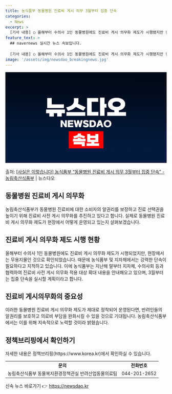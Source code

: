 ```yaml
---
title: 농식품부 동물병원 진료비 게시 의무 3월부터 집중 단속
categories:
  - News
excerpt: >
  [기사 내용] ○ 올해부터 수의사 1인 동물병원에도 진료비 게시 의무화 제도가 시행됐지만 현장에서는 무용지물…
feature_text: >
  ## navernews 실시간 뉴스 속보입니다.

  [기사 내용] ○ 올해부터 수의사 1인 동물병원에도 진료비 게시 의무화 제도가 시행됐지만 현장에서는 무용지물…
image: '/assets/img/newsdao_breakingnews.jpg'
---
```


![뉴스다오 속보](/assets/img/newsdao_breakingnews.jpg)

<p>출처: <a href="https://newsdao.kr/3022" rel="dofollow">[사실은 이렇습니다] 농식품부 “동물병원 진료비 게시 의무 3월부터 집중 단속” - 농림축산식품부</a> | 뉴스다오</p>

<h2 data-ke-size="size26">동물병원 진료비 게시 의무화</h2>
<p data-ke-size="size16">농림축산식품부가 동물병원 진료비에 대한 소비자의 알권리를 보장하고 진료 선택권을 높이기 위해 진료비 사전 게시 의무화를 추진하고 있다고 합니다. 실제로 동물병원 진료비 게시 의무화 제도가 현장에서 어떻게 운영되고 있는지 살펴보겠습니다.</p>


<h2 data-ke-size="size24">진료비 게시 의무화 제도 시행 현황</h2>
<p data-ke-size="size16">올해부터 수의사 1인 동물병원에도 진료비 게시 의무화 제도가 시행되었지만, 현장에서는 무용지물인 것으로 확인되었습니다. 때문에 농식품부 및 지자체에서는 강력한 단속이 필요하다고 지적하고 있습니다. 이에 농식품부는 지난해 말부터 지자체, 수의사회 등과 협력하여 진료비 사전 게시 의무화 적용 대상 확대 내용을 안내해오고 있으며, 3월부터는 집중 단속을 실시할 계획이라고 합니다.</p>


<h2 data-ke-size="size24">진료비 게시의무화의 중요성</h2>
<p data-ke-size="size16">이러한 동물병원 진료비 게시 의무화 제도가 제대로 정착되어 운영된다면, 반려인들의 알권리를 보호하고 의료비 부담을 완화시킬 수 있을 것으로 기대됩니다. 농림축산식품부에서는 이를 위해 지속적으로 노력할 것이라 밝혔습니다.</p>


<h2 data-ke-size="size24">정책브리핑에서 확인하기</h2>
<p data-ke-size="size16">자세한 내용은 정책브리핑(https://www.korea.kr)에서 확인하실 수 있습니다.</p>
<table>
  <tbody>
    <tr>
      <td style="text-align: center; height: 17px;"><b>문의</b></td>
      <td style="text-align: center; height: 17px;"><b>전화번호</b></td>
    </tr>
    <tr>
      <td style="text-align: center; height: 17px;">농림축산식품부 동물복지환경정책관실 반려산업동물의료팀</td>
      <td style="text-align: center; height: 17px;">044-201-2652</td>
    </tr>
  </tbody>
</table>

<p data-ke-size="size16"></p> 

신속 뉴스 바로가기 👉 <a href="https://newsdao.kr" rel="dofollow">https://newsdao.kr</a>



